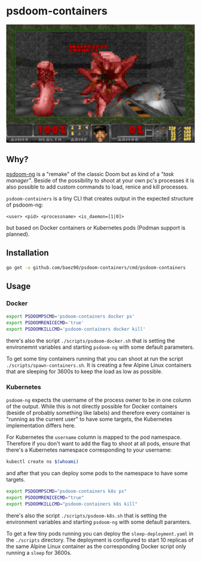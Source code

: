 # psdoom-containers

![](assets/img/screen1.png)

## Why?

[psdoom-ng](https://github.com/orsonteodoro/psdoom-ng) is a "remake" of the classic Doom but as kind of a _"task manager"_.
Beside of the possibility to shoot at your own pc's processes it is also possible to add custom commands to load, renice and kill processes.

`psdoom-containers` is a tiny CLI that creates output in the expected structure of psdoom-ng:

```
<user> <pid> <processname> <is_daemon=[1|0]>
```

but based on Docker containers or Kubernetes pods (Podman support is planned).

## Installation

```bash
go get -u github.com/baez90/psdoom-containers/cmd/psdoom-containers
```

## Usage

### Docker

```bash
export PSDOOMPSCMD='psdoom-containers docker ps'
export PSDOOMRENICECMD='true'
export PSDOOMKILLCMD='psdoom-containers docker kill'
```

there's also the script `./scripts/psdoom-docker.sh` that is setting the environemnt variables and starting `psdoom-ng` with some default parameters.

To get some tiny containers running that you can shoot at run the script `./scripts/spawn-containers.sh`.
It is creating a few Alpine Linux containers that are sleeping for 3600s to keep the load as low as possible.

### Kubernetes

`psdoom-ng` expects the username of the process owner to be in one column of the output.
While this is not directly possible for Docker containers (beside of probably something like labels) and therefore every container is "running as the current user" to have some targets, the Kubernetes implementation differs here.

For Kubernetes the `username` column is mapped to the pod namespace.
Therefore if you don't want to add the flag to shoot at all pods, ensure that there's a Kubernetes namespace corresponding to your username:

```bash
kubectl create ns $(whoami)
```

and after that you can deploy some pods to the namespace to have some targets.

```bash
export PSDOOMPSCMD="psdoom-containers k8s ps"
export PSDOOMRENICECMD="true"
export PSDOOMKILLCMD="psdoom-containers k8s kill"
```

there's also the script `./scripts/psdoom-k8s.sh` that is setting the environment variables and starting `psdoom-ng` with some default paramters.

To get a few tiny pods running you can deploy the `sleep-deployment.yaml` in the `./scripts` directory.
The deployment is configured to start 10 replicas of the same Alpine Linux container as the corresponding Docker script only running a `sleep` for 3600s.